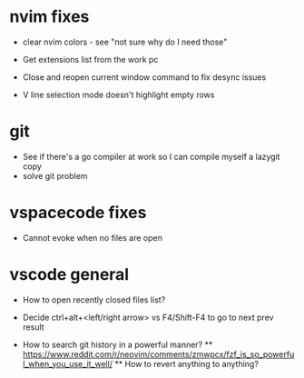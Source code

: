 # nvim fixes
* clear nvim colors - see "not sure why do I need those"

* Get extensions list from the work pc
* Close and reopen current window command to fix desync issues

* V line selection mode doesn't highlight empty rows

# git
* See if there's a go compiler at work so I can compile myself a lazygit copy
* solve git problem

# vspacecode fixes
* Cannot evoke when no files are open


# vscode general
* How to open recently closed files list?

* Decide ctrl+alt+<left/right arrow> vs F4/Shift-F4 to go to next prev result

* How to search git history in a powerful manner?
** https://www.reddit.com/r/neovim/comments/zmwpcx/fzf_is_so_powerful_when_you_use_it_well/
** How to revert anything to anything?
